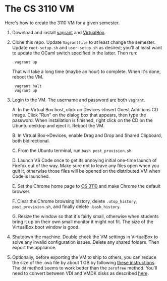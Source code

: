 # The CS 3110 VM

Here's how to create the 3110 VM for a given semester.

1. Download and install [vagrant][] and [VirtualBox][].

2. Clone this repo.  Update `Vagrantfile` to at least change
   the semester.  Update `root-setup.sh` and `user-setup.sh`
   as desired; you'll at least want to update the OCaml
   switch specified in the latter.  Then run:

        vagrant up
        
   That will take a long time (maybe an hour) to complete.
   When it's done, reboot the VM.
   
   		vagrant halt
   		vagrant up

3. Login to the VM.  The username and password are both `vagrant`.

   A. In the Virtual Box host, click on Devices->Insert Guest Additions CD image.
   Click "Run" on the dialog box that appears, then type the password. When
   installation is finished, right click on the CD on the Ubuntu desktop
   and eject it.  Reboot the VM.   

   B. In Virtual Box->Devices, enable Drag and Drop and Shared Clipboard, both
   bidirectional.

   C. From the Ubuntu terminal, run `bash post_provision.sh`.
   
   D. Launch VS Code once to get its annoying initial one-time launch of Firefox out of 
   the way.  Make sure not to leave any files open when you quit it, otherwise
   those files will be opened on the distributed VM when Code is launched.
   
   E. Set the Chrome home page to [CS 3110][3110] and make Chrome the default browser.

   F. Clear the Chrome browsing history, delete `.utop_history`, `post_provision.sh`,
   and finally delete `.bash_history`.
   
   G. Resize the window so that it's fairly small, otherwise when students bring it
   up on their own small monitor it might not fit.  The size of the VirtualBox
   boot window is good.

4. Shutdown the machine.  Double check the VM settings in VirtualBox to solve any
   invalid configuration issues.  Delete any shared folders.  Then export the appliance.

5. Optionally, before exporting the VM to ship to others, you can
	reduce the size of the .ova file by about 1 GB by following [these
	instructions](http://superuser.com/questions/529149/how-to-compact-virtualboxs-vdi-file-size).
  	The `dd` method seems to work better than the `zerofree` method.
	You'll need to convert between VDI and VMDK disks as described
	[here](https://nfolamp.wordpress.com/2010/06/10/converting-vmdk-files-to-vdi-using-vboxmanage/).

[vagrant]: http://www.vagrantup.com/downloads.html
[VirtualBox]: https://www.virtualbox.org/wiki/Downloads
[3110]: http://cs3110.org
[man]: http://caml.inria.fr/pub/docs/manual-ocaml/
[cms]: http://cms.csuglab.cornell.edu/
